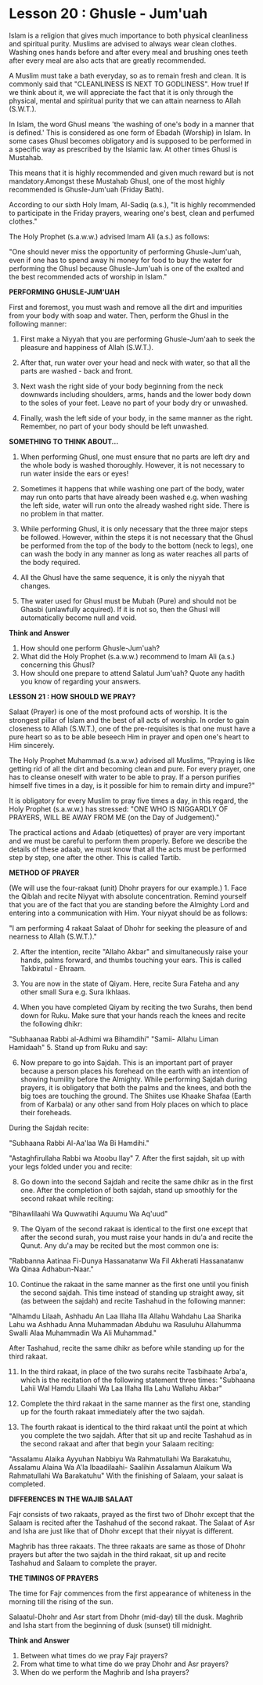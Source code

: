 Lesson 20 : Ghusle - Jum'uah
============================

Islam is a religion that gives much importance to both physical
cleanliness and spiritual purity. Muslims are advised to always wear
clean clothes. Washing ones hands before and after every meal and
brushing ones teeth after every meal are also acts that are greatly
recommended.

A Muslim must take a bath everyday, so as to remain fresh and clean. It
is commonly said that "CLEANLINESS IS NEXT TO GODLINESS". How true! If
we think about it, we will appreciate the fact that it is only through
the physical, mental and spiritual purity that we can attain nearness to
Allah (S.W.T.).

In Islam, the word Ghusl means 'the washing of one's body in a manner
that is defined.' This is considered as one form of Ebadah (Worship) in
Islam. In some cases Ghusl becomes obligatory and is supposed to be
performed in a specific way as prescribed by the Islamic law. At other
times Ghusl is Mustahab.

This means that it is highly recommended and given much reward but is
not mandatory.Amongst these Mustahab Ghusl, one of the most highly
recommended is Ghusle-Jum'uah (Friday Bath).

According to our sixth Holy Imam, Al-Sadiq (a.s.), "It is highly
recommended to participate in the Friday prayers, wearing one's best,
clean and perfumed clothes."

The Holy Prophet (s.a.w.w.) advised Imam Ali (a.s.) as follows:

"One should never miss the opportunity of performing Ghusle-Jum'uah,
even if one has to spend away hi money for food to buy the water for
performing the Ghusl because Ghusle-Jum'uah is one of the exalted and
the best recommended acts of worship in Islam."

**PERFORMING GHUSLE-JUM'UAH**

First and foremost, you must wash and remove all the dirt and
impurities from your body with soap and water. Then, perform the Ghusl
in the following manner:

1. First make a Niyyah that you are performing Ghusle-Jum'aah to seek
the pleasure and happiness of Allah (S.W.T.).

2. After that, run water over your head and neck with water, so that
all the parts are washed - back and front.

3. Next wash the right side of your body beginning from the neck
downwards including shoulders, arms, hands and the lower body down to
the soles of your feet. Leave no part of your body dry or unwashed.

4. Finally, wash the left side of your body, in the same manner as the
right. Remember, no part of your body should be left unwashed.

**SOMETHING TO THINK ABOUT…**

1. When performing Ghusl, one must ensure that no parts are left dry
and the whole body is washed thoroughly. However, it is not necessary to
run water inside the ears or eyes!

2. Sometimes it happens that while washing one part of the body, water
may run onto parts that have already been washed e.g. when washing the
left side, water will run onto the already washed right side. There is
no problem in that matter.

3. While performing Ghusl, it is only necessary that the three major
steps be followed. However, within the steps it is not necessary that
the Ghusl be performed from the top of the body to the bottom (neck to
legs), one can wash the body in any manner as long as water reaches all
parts of the body required.

4. All the Ghusl have the same sequence, it is only the niyyah that
changes.

5. The water used for Ghusl must be Mubah (Pure) and should not be
Ghasbi (unlawfully acquired). If it is not so, then the Ghusl will
automatically become null and void.

**Think and Answer**

1. How should one perform Ghusle-Jum'uah?
2. What did the Holy Prophet (s.a.w.w.) recommend to Imam Ali (a.s.)
concerning this Ghusl?
3. How should one prepare to attend Salatul Jum'uah? Quote any hadith
you know of regarding your answers.


**LESSON 21 : HOW SHOULD WE PRAY?**

Salaat (Prayer) is one of the most profound acts of worship. It is the
strongest pillar of Islam and the best of all acts of worship. In order
to gain closeness to Allah (S.W.T.), one of the pre-requisites is that
one must have a pure heart so as to be able beseech Him in prayer and
open one's heart to Him sincerely.

The Holy Prophet Muhammad (s.a.w.w.) advised all Muslims, "Praying is
like getting rid of all the dirt and becoming clean and pure. For every
prayer, one has to cleanse oneself with water to be able to pray. If a
person purifies himself five times in a day, is it possible for him to
remain dirty and impure?"

It is obligatory for every Muslim to pray five times a day, in this
regard, the Holy Prophet (s.a.w.w.) has stressed: "ONE WHO IS NIGGARDLY
OF PRAYERS, WILL BE AWAY FROM ME (on the Day of Judgement)."

The practical actions and Adaab (etiquettes) of prayer are very
important and we must be careful to perform them properly. Before we
describe the details of these adaab, we must know that all the acts must
be performed step by step, one after the other. This is called Tartib.

**METHOD OF PRAYER**

(We will use the four-rakaat (unit) Dhohr prayers for our example.) 1.
Face the Qiblah and recite Niyyat with absolute concentration. Remind
yourself that you are of the fact that you are standing before the
Almighty Lord and entering into a communication with Him. Your niyyat
should be as follows:

"I am performing 4 rakaat Salaat of Dhohr for seeking the pleasure of
and nearness to Allah (S.W.T.)."

2. After the intention, recite "Allaho Akbar" and simultaneously raise
your hands, palms forward, and thumbs touching your ears. This is called
Takbiratul - Ehraam.

3. You are now in the state of Qiyam. Here, recite Sura Fateha and any
other small Sura e.g. Sura Ikhlaas.

4. When you have completed Qiyam by reciting the two Surahs, then bend
down for Ruku. Make sure that your hands reach the knees and recite the
following dhikr:

"Subhaanaa Rabbi al-Adhimi wa Bihamdihi" "Samii- Allahu Liman Hamidaah"
5. Stand up from Ruku and say:

6. Now prepare to go into Sajdah. This is an important part of prayer
because a person places his forehead on the earth with an intention of
showing humility before the Almighty. While performing Sajdah during
prayers, it is obligatory that both the palms and the knees, and both
the big toes are touching the ground. The Shiites use Khaake Shafaa
(Earth from of Karbala) or any other sand from Holy places on which to
place their foreheads.

During the Sajdah recite:

"Subhaana Rabbi Al-Aa'laa Wa Bi Hamdihi."

"Astaghfirullaha Rabbi wa Atoobu Ilay" 7. After the first sajdah, sit
up with your legs folded under you and recite:

8. Go down into the second Sajdah and recite the same dhikr as in the
first one. After the completion of both sajdah, stand up smoothly for
the second rakaat while reciting:

"Bihawlilaahi Wa Quwwatihi Aquumu Wa Aq'uud"

9. The Qiyam of the second rakaat is identical to the first one except
that after the second surah, you must raise your hands in du'a and
recite the Qunut. Any du'a may be recited but the most common one is:

"Rabbanna Aatinaa Fi-Dunya Hassanatanw Wa Fil Akherati Hassanatanw Wa
Qinaa Adhabun-Naar."

10. Continue the rakaat in the same manner as the first one until you
finish the second sajdah. This time instead of standing up straight
away, sit (as between the sajdah) and recite Tashahud in the following
manner:

"Alhamdu Lilaah, Ashhadu An Laa Illaha Illa Allahu Wahdahu Laa Sharika
Lahu wa Ashhadu Anna Muhammadan Abduhu wa Rasuluhu Allahumma Swalli Alaa
Muhammadin Wa Ali Muhammad."

After Tashahud, recite the same dhikr as before while standing up for
the third rakaat.

11. In the third rakaat, in place of the two surahs recite Tasbihaate
Arba'a, which is the recitation of the following statement three
times:
"Subhaana Lahii Wal Hamdu Lilaahi Wa Laa Illaha Illa Lahu Wallahu
Akbar"

12. Complete the third rakaat in the same manner as the first one,
standing up for the fourth rakaat immediately after the two sajdah.

13. The fourth rakaat is identical to the third rakaat until the point
at which you complete the two sajdah. After that sit up and recite
Tashahud as in the second rakaat and after that begin your Salaam
reciting:

"Assalamu Alaika Ayyuhan Nabbiyu Wa Rahmatullahi Wa Barakatuhu,
Assalamu Alaina Wa A'la Ibaadilaahi- Saalihin Assalamun Alaikum Wa
Rahmatullahi Wa Barakatuhu" With the finishing of Salaam, your salaat is
completed.

**DIFFERENCES IN THE WAJIB SALAAT**

Fajr consists of two rakaats, prayed as the first two of Dhohr except
that the Salaam is recited after the Tashahud of the second rakaat. The
Salaat of Asr and Isha are just like that of Dhohr except that their
niyyat is different.

Maghrib has three rakaats. The three rakaats are same as those of Dhohr
prayers but after the two sajdah in the third rakaat, sit up and recite
Tashahud and Salaam to complete the prayer.

**THE TIMINGS OF PRAYERS**

The time for Fajr commences from the first appearance of whiteness in
the morning till the rising of the sun.

Salaatul-Dhohr and Asr start from Dhohr (mid-day) till the dusk.
Maghrib and Isha start from the beginning of dusk (sunset) till
midnight.

**Think and Answer**

1. Between what times do we pray Fajr prayers?
2. From what time to what time do we pray Dhohr and Asr prayers?
3. When do we perform the Maghrib and Isha prayers?


